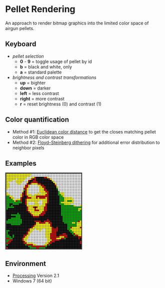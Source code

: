 Pellet Rendering
================

An approach to render bitmap graphics into the limited color space of airgun pellets.

Keyboard
--------
* *pellet selection*
	* **0** - **9** = toggle usage of pellet by id
	* **b** = black and white, only
	* **a** = standard palette 
* *brightness and contrast transformations*
	* **up** = bighter
	* **down** = darker
	* **left** = less contrast
	* **right** = more contrast
	* **r** = reset brightness (0) and contrast (1) 
 
Color quantification
--------------------
* Method #1: [Euclidean color distance](http://en.wikipedia.org/wiki/Euclidean_distance) to get the closes matching pellet color in RGB color space
* Method #2: [Floyd–Steinberg dithering](http://en.wikipedia.org/wiki/Floyd%E2%80%93Steinberg_dithering) for additional error distribution to neighbor pixels

Examples
--------

![data\examples\Mona_Lisa_closest_match](data\examples\Mona_Lisa_closest_match.png?raw=true)

Environment
-----------
* [Processing](http://www.processing.org/) Version 2.1
* Windows 7 (64 bit)

